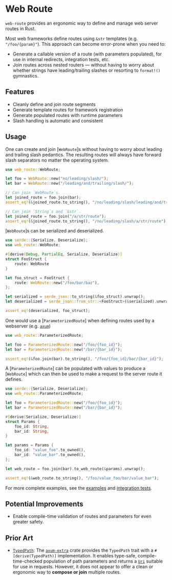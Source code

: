 # Web Route

`web-route` provides an ergonomic way to define and manage web server routes in Rust.

Most web frameworks define routes using `&str` templates (e.g. `"/foo/{param}"`). This approach can become error-prone when you need to:

- Generate a callable version of a route (with parameters populated), for use in internal redirects, integration tests, etc.
- Join routes across nested routers — without having to worry about whether strings have leading/trailing slashes or resorting to `format!()` gymnastics.

## Features

- Cleanly define and join route segments
- Generate template routes for framework registration
- Generate populated routes with runtime parameters
- Slash handling is automatic and consistent

## Usage

One can create and join [`WebRoute`]s without having to worry about leading and trailing slash pedantics. The resulting routes will always have forward slash separators no matter the operating system.

```rust
use web_route::WebRoute;

let foo = WebRoute::new("no/leading/slash/");
let bar = WebRoute::new("/leading/and/trailing/slash/");

// Can join `WebRoute`s.
let joined_route = foo.join(bar);
assert_eq!(&joined_route.to_string(), "/no/leading/slash/leading/and/trailing/slash");

// Can join `String`s and `&str`.
let joined_route = foo.join("/a/str/route");
assert_eq!(&joined_route.to_string(), "/no/leading/slash/a/str/route");
```

[`WebRoute`]s can be serialized and deserialized.

```rust
use serde::{Serialize, Deserialize};
use web_route::WebRoute;

#[derive(Debug, PartialEq, Serialize, Deserialize)]
struct FooStruct {
    route: WebRoute
}

let foo_struct = FooStruct {
    route: WebRoute::new("/foo/bar/baz"),
};

let serialized = serde_json::to_string(&foo_struct).unwrap();
let deserialized = serde_json::from_str::<FooStruct>(&serialized).unwrap();

assert_eq!(deserialized, foo_struct);
```

One would use a [`ParameterizedRoute`] when defining routes used by a webserver (e.g. [`axum`](https://github.com/tokio-rs/axum))

```rust
use web_route::ParameterizedRoute;

let foo = ParameterizedRoute::new("/foo/{foo_id}");
let bar = ParameterizedRoute::new("/bar/{bar_id}");

assert_eq!(&foo.join(bar).to_string(), "/foo/{foo_id}/bar/{bar_id}");
```

A [`ParameterizedRoute`] can be populated with values to produce a [`WebRoute`] which can then be used to make a request to the server route it defines.

```rust
use serde::{Serialize, Deserialize};
use web_route::ParameterizedRoute;

let foo = ParameterizedRoute::new("/foo/{foo_id}");
let bar = ParameterizedRoute::new("/bar/{bar_id}");

#[derive(Serialize, Deserialize)]
struct Params {
    foo_id: String,
    bar_id: String,
}

let params = Params {
    foo_id: "value_foo".to_owned(),
    bar_id: "value_bar".to_owned(),
};

let web_route = foo.join(bar).to_web_route(&params).unwrap();

assert_eq!(&web_route.to_string(), "/foo/value_foo/bar/value_bar");
```

For more complete examples, see the [examples](https://github.com/sidrubs/web-route/tree/main/examples) and [integration tests](https://github.com/sidrubs/web-route/tree/main/tests).


## Potential Improvements

- Enable compile-time validation of routes and parameters for even greater safety.

## Prior Art

- [`TypedPath`](https://docs.rs/axum-extra/latest/axum_extra/routing/trait.TypedPath.html): The [`axum-extra`](https://docs.rs/axum-extra/latest/axum_extra) crate provides the `TypedPath` trait with a `#[derive(TypedPath)]` implementation. It enables type-safe, compile-time-checked population of path parameters and returns a [`Uri`](https://docs.rs/http/latest/http/uri/struct.Uri.html) suitable for use in requests. However, it does not appear to offer a clean or ergonomic way to **compose or join** multiple routes.
